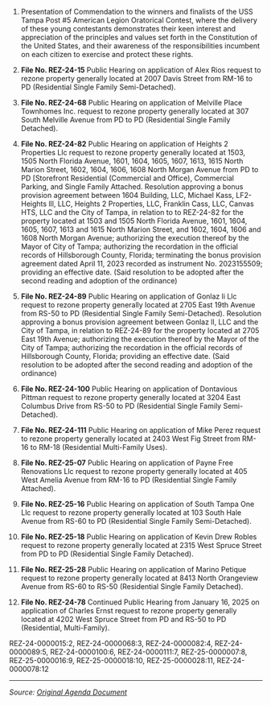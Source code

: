 1. Presentation of Commendation to the winners and finalists of the USS Tampa Post #5 American Legion Oratorical Contest, where the delivery of these young contestants demonstrates their keen interest and appreciation of the principles and values set forth in the Constitution of the United States, and their awareness of the responsibilities incumbent on each citizen to exercise and protect these rights.

2. **File No. REZ-24-15** Public Hearing on application of Alex Rios request to rezone property generally located at 2007 Davis Street from RM-16 to PD (Residential Single Family Semi-Detached).

3. **File No. REZ-24-68** Public Hearing on application of Melville Place Townhomes Inc. request to rezone property generally located at 307 South Melville Avenue from PD to PD (Residential Single Family Detached).

4. **File No. REZ-24-82** Public Hearing on application of Heights 2 Properties Llc request to rezone property generally located at 1503, 1505 North Florida Avenue, 1601, 1604, 1605, 1607, 1613, 1615 North Marion Street, 1602, 1604, 1606, 1608 North Morgan Avenue from PD to PD [Storefront Residential (Commercial and Office), Commercial Parking, and Single Family Attached. Resolution approving a bonus provision agreement between 1604 Building, LLC, Michael Kass, LF2-Heights lll, LLC, Heights 2 Properties, LLC, Franklin Cass, LLC, Canvas HTS, LLC and the City of Tampa, in relation to to REZ-24-82 for the property located at 1503 and 1505 North Florida Avenue, 1601, 1604, 1605, 1607, 1613 and 1615 North Marion Street, and 1602, 1604, 1606 and 1608 North Morgan Avenue; authorizing the execution thereof by the Mayor of City of Tampa; authorizing the recordation in the official records of Hillsborough County, Florida; terminating the bonus provision agreement dated April 11, 2023 recorded as instrument No. 2023155509; providing an effective date. (Said resolution to be adopted after the second reading and adoption of the ordinance)

5. **File No. REZ-24-89** Public Hearing on application of Gonlaz li Llc request to rezone property generally located at 2705 East 19th Avenue from RS-50 to PD (Residential Single Family Semi-Detached). Resolution approving a bonus provision agreement between Gonlaz ll, LLC and the City of Tampa, in relation to REZ-24-89 for the property located at 2705 East 19th Avenue; authorizing the execution thereof by the Mayor of the City of Tampa; authorizing the recordation in the official records of Hillsborough County, Florida; providing an effective date. (Said resolution to be adopted after the second reading and adoption of the ordinance)

6. **File No. REZ-24-100** Public Hearing on application of Dontavious Pittman request to rezone property generally located at 3204 East Columbus Drive from RS-50 to PD (Residential Single Family Semi-Detached).

7. **File No. REZ-24-111** Public Hearing on application of Mike Perez request to rezone property generally located at 2403 West Fig Street from RM-16 to RM-18 (Residential Multi-Family Uses).

8. **File No. REZ-25-07** Public Hearing on application of Payne Free Renovations Llc request to rezone property generally located at 405 West Amelia Avenue from RM-16 to PD (Residential Single Family Attached).

9. **File No. REZ-25-16** Public Hearing on application of South Tampa One Llc request to rezone property generally located at 103 South Hale Avenue from RS-60 to PD (Residential Single Family Semi-Detached).

10. **File No. REZ-25-18** Public Hearing on application of Kevin Drew Robles request to rezone property generally located at 2315 West Spruce Street from PD to PD (Residential Single Family Detached).

11. **File No. REZ-25-28** Public Hearing on application of Marino Petique request to rezone property generally located at 8413 North Orangeview Avenue from RS-60 to RS-50 (Residential Single Family Detached).

12. **File No. REZ-24-78** Continued Public Hearing from January 16, 2025 on application of Charles Ernst request to rezone property generally located at 4202 West Spruce Street from PD and RS-50 to PD (Residential, Multi-Family).

REZ-24-0000015:2, REZ-24-0000068:3, REZ-24-0000082:4, REZ-24-0000089:5, REZ-24-0000100:6, REZ-24-0000111:7, REZ-25-0000007:8, REZ-25-0000016:9, REZ-25-0000018:10, REZ-25-0000028:11, REZ-24-0000078:12

---
*Source: [Original Agenda Document](https://tampagov.hylandcloud.com/221agendaonline/Documents/ViewAgenda?meetingId=2566&type=agenda&doctype=1)*